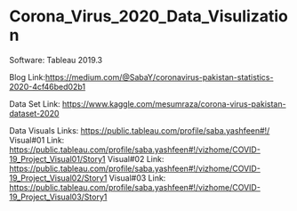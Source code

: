 # Corona_Virus_2020_Data_Visulization
Software: Tableau 2019.3

Blog Link:https://medium.com/@SabaY/coronavirus-pakistan-statistics-2020-4cf46bed02b1

Data Set Link: https://www.kaggle.com/mesumraza/corona-virus-pakistan-dataset-2020

Data Visuals Links: https://public.tableau.com/profile/saba.yashfeen#!/
Visual#01 Link: https://public.tableau.com/profile/saba.yashfeen#!/vizhome/COVID-19_Project_Visual01/Story1
Visual#02 Link: https://public.tableau.com/profile/saba.yashfeen#!/vizhome/COVID-19_Project_Visual02/Story1
Visual#03 Link: https://public.tableau.com/profile/saba.yashfeen#!/vizhome/COVID-19_Project_Visual03/Story1
